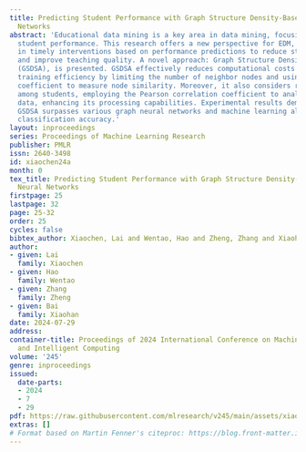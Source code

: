 ```yaml
---
title: Predicting Student Performance with Graph Structure Density-Based Graph Neural
  Networks
abstract: 'Educational data mining is a key area in data mining, focusing on predicting
  student performance. This research offers a new perspective for EDM, aiding educators
  in timely interventions based on performance predictions to reduce student failure
  and improve teaching quality. A novel approach: Graph Structure Density-based Sampling-Aggregation
  (GSDSA), is presented. GSDSA effectively reduces computational costs and improves
  training efficiency by limiting the number of neighbor nodes and using the Jaccard
  coefficient to measure node similarity. Moreover, it also considers relationships
  among students, employing the Pearson correlation coefficient to analyze none-graph-structured
  data, enhancing its processing capabilities. Experimental results demonstrate that
  GSDSA surpasses various graph neural networks and machine learning algorithms in
  classification accuracy.'
layout: inproceedings
series: Proceedings of Machine Learning Research
publisher: PMLR
issn: 2640-3498
id: xiaochen24a
month: 0
tex_title: Predicting Student Performance with Graph Structure Density-Based Graph
  Neural Networks
firstpage: 25
lastpage: 32
page: 25-32
order: 25
cycles: false
bibtex_author: Xiaochen, Lai and Wentao, Hao and Zheng, Zhang and Xiaohan, Bai
author:
- given: Lai
  family: Xiaochen
- given: Hao
  family: Wentao
- given: Zhang
  family: Zheng
- given: Bai
  family: Xiaohan
date: 2024-07-29
address:
container-title: Proceedings of 2024 International Conference on Machine Learning
  and Intelligent Computing
volume: '245'
genre: inproceedings
issued:
  date-parts:
  - 2024
  - 7
  - 29
pdf: https://raw.githubusercontent.com/mlresearch/v245/main/assets/xiaochen24a/xiaochen24a.pdf
extras: []
# Format based on Martin Fenner's citeproc: https://blog.front-matter.io/posts/citeproc-yaml-for-bibliographies/
---
```


